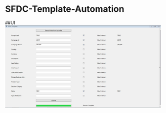 # SFDC-Template-Automation

##UI
![UI](https://github.com/prs3191/SFDC-Template-Automation/blob/master/SFDC-Template-Automation/Screenshot/UI%20using%20tkinter.JPG)
